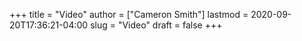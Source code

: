 +++
title = "Video"
author = ["Cameron Smith"]
lastmod = 2020-09-20T17:36:21-04:00
slug = "Video"
draft = false
+++
